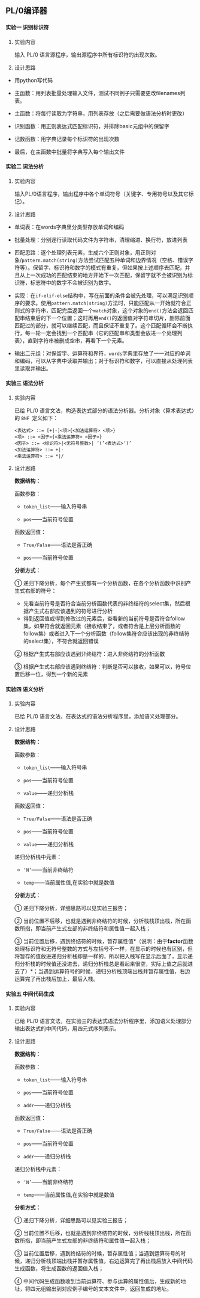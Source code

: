 ## PL/0编译器

#### 实验一 识别标识符

1. 实验内容

   输入 PL/0 语言源程序，输出源程序中所有标识符的出现次数。 

2. 设计思路

- 用python写代码

- 主函数：用列表批量处理输入文件，测试不同例子只需要更改filenames列表。

- 主函数：将每行读取为字符串，用列表存放（之后需要做语法分析时更改）

- 识别函数：用正则表达式匹配标识符，并排除basic元组中的保留字

- 记数函数：用字典记录每个标识符的出现次数

- 最后，在主函数中批量将字典写入每个输出文件



#### 实验二 词法分析

1. 实验内容

   输入PL/0语言程序，输出程序中各个单词符号（关键字、专用符号以及其它标记）。

2. 设计思路

- 单词表：在words字典里分类型存放单词和编码

- 批量处理：分别逐行读取代码文件为字符串，清理缩进、换行符，放进列表

- 匹配思路：逐个处理列表元素，生成六个正则对象，用正则对象/`pattern.match(string)`方法尝试匹配五种单词和边界情况（空格、错误字符等）。保留字、标识符和数字的模式有重复，但如果按上述顺序去匹配，并且从上一次成功的匹配结束的地方开始下一次匹配，保留字就不会被识别为标识符，标志符中的数字不会被识别为数字。

- 实现：在`if-elif-else`结构中，写在前面的条件会被先处理，可以满足识别顺序的要求。使用`pattern.match(string)`方法时，只能匹配从一开始就符合正则式的字符串，匹配完后返回一个`match`对象，这个对象的`end()`方法会返回匹配串结束后的下一个位置；这时再用`end()`的返回值对字符串切片，删除前面匹配过的部分，就可以继续匹配，而且保证不重复了。这个匹配循环会不断执行，每一轮一定会找到一个匹配串（它的匹配串和类型会放进一个处理列表），直到字符串被删成空串，再看下一个元素。

- 输出二元组：对保留字、运算符和界符，`words`字典里存放了一一对应的单词和编码，可以从字典中读取并输出；对于标识符和数字，可以直接从处理列表里读取并输出。



#### 实验三 语法分析

1. 实验内容

   已给 PL/0 语言文法，构造表达式部分的语法分析器。分析对象〈算术表达式〉的 `BNF `定义如下：

   ```
   <表达式> ::= [+|-]<项>{<加法运算符> <项>}
   <项> ::= <因子>{<乘法运算符> <因子>}
   <因子> ::= <标识符>|<无符号整数>| ‘(’<表达式>‘)’
   <加法运算符> ::= +|-
   <乘法运算符> ::= *|/
   ```

2. 设计思路

   **数据结构：**

   函数参数：

   - `token_list`——输入符号串

   - `pos`——当前符号位置

   函数返回值：

   - `True/False`——语法是否正确

   - `pos`——当前符号位置

   **分析方式：**

   ① 递归下降分析，每个产生式都有一个分析函数，在各个分析函数中识别产生式右部的符号：

   - 先看当前符号是否符合当前分析函数代表的非终结符的select集，然后根据产生式右部应该遇到的符号进行分析
   - 得到返回值或得到修改过的元素后，查看新的当前符号是否符合follow集，如果符合就返回元素（接收结束了，或者符合是上层分析函数的follow集）或者进入下一个分析函数（follow集符合应该出现的非终结符的select集），不符合就返回错误

   ② 根据产生式右部应该遇到非终结符：进入非终结符的分析函数

   ③ 根据产生式右部应该遇到终结符：判断是否可以接收，如果可以，符号位置后移一位，得到一个新的元素



#### 实验四 语义分析

1. 实验内容

   已给 PL/0 语言文法，在表达式的语法分析程序里，添加语义处理部分。

2. 设计思路

   **数据结构：**

   函数参数：

   - `token_list`——输入符号串

   - `pos`——当前符号位置
   -  `value`——递归分析栈

   函数返回值：

   - `True/False`——语法是否正确

   - `pos`——当前符号位置
   - `value`——递归分析栈

   递归分析栈中元素：

   - `‘N’`——当前非终结符

   - `temp`——当前属性值,在实验中就是数值

   **分析方式：**

   ① 递归下降分析，详细思路可以见实验三报告；

   ② 当前位置不后移，也就是遇到非终结符的时候，分析栈栈顶出栈，所在函数所指，即当前产生式左部的非终结符和属性值一起入栈；

   ③ 当前位置后移，遇到终结符的时候，暂存属性值*（说明：由于**factor**函数处理标识符和无符号整数的方式与左括号不一样，在显示的时候也有区别，但将暂存的值放进递归分析栈却是一样的，所以把入栈写在显示后面了，显示递归分析栈的时候值还没进去，递归分析栈总是看起来很空，实际上值之后就进去了）*；当遇到运算符号的时候，递归分析栈顶端出栈并暂存属性值，右边运算完了再出栈后加上，最后入栈。



#### 实验五 中间代码生成

1. 实验内容

   已给 PL/0 语言文法，在实验三的表达式语法分析程序里，添加语义处理部分输出表达式的中间代码，用四元式序列表示。

2. 设计思路

   **数据结构：**

   函数参数：

   - `token_list`——输入符号串

   - `pos`——当前符号位置
   - `addr`——递归分析栈

   函数返回值：

   - `True/False`——语法是否正确

   - `pos`——当前符号位置
   - `addr`——递归分析栈

   递归分析栈中元素：

   - `‘N’`——当前非终结符

   - `temp`——当前属性值,在实验中就是数值

   **分析方式：**

   ① 递归下降分析，详细思路可以见实验三报告；

   ② 当前位置不后移，也就是遇到非终结符的时候，分析栈栈顶出栈，所在函数所指，即当前产生式左部的非终结符和属性值一起入栈；

   ③ 当前位置后移，遇到终结符的时候，暂存属性值；当遇到运算符号的时候，递归分析栈顶端出栈并暂存属性值，右边运算完了再出栈后放入中间代码生成函数，将生成函数的返回值入栈；

   ④ 中间代码生成函数收到当前运算符、参与运算的属性值后，生成新的地址，将四元组输出到对应例子编号的文本文件中，返回生成的地址。